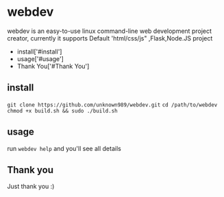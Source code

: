 # webdev
webdev is an easy-to-use linux command-line web development project creator, currently it supports Default 'html/css/js" ,Flask,Node.JS project

* install['#install']
* usage['#usage']
* Thank You['#Thank You']

## install
`git clone https://github.com/unknown989/webdev.git`
`cd /path/to/webdev`
`chmod +x build.sh && sudo ./build.sh`

## usage
run `webdev help` and you'll see all details

## Thank you
Just thank you :)
